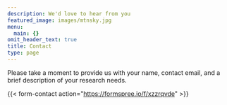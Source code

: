 ```yaml
---
description: We'd love to hear from you
featured_image: images/mtnsky.jpg
menu:
  main: {}
omit_header_text: true
title: Contact
type: page
---
```



Please take a moment to provide us with your name, contact email, and a brief description of your research needs. 

{{< form-contact action="https://formspree.io/f/xzzrqvde"  >}}

